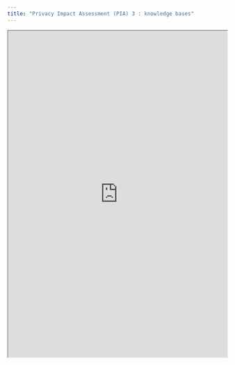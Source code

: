 ```yaml
---
title: "Privacy Impact Assessment (PIA) 3 : knowledge bases"
---
```



<iframe height="750" width="100%" src="https://ewelton.github.io/ktest/wiki.html#Privacy%20Impact%20Assessment%20(PIA)%203%20:%20knowledge%20bases"></iframe>
